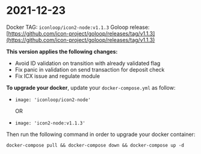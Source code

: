 # 2021-12-23

Docker TAG: `iconloop/icon2-node:v1.1.3`
Goloop release: [https://github.com/icon-project/goloop/releases/tag/v1.1.3](https://github.com/icon-project/goloop/releases/tag/v1.1.3)

**This version applies the following changes:**

* Avoid ID validation on transition with already validated flag
* Fix panic in validation on send transaction for deposit check
* Fix ICX issue and regulate module

**To upgrade your docker**, update your `docker-compose.yml` as follow:

*   `image: 'iconloop/icon2-node'`

    OR
* `image: 'icon2-node:v1.1.3'`

Then run the following command in order to upgrade your docker container:

```
docker-compose pull && docker-compose down && docker-compose up -d 
```
